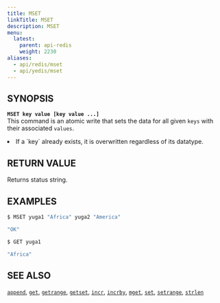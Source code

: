 ```yaml
---
title: MSET
linkTitle: MSET
description: MSET
menu:
  latest:
    parent: api-redis
    weight: 2230
aliases:
  - api/redis/mset
  - api/yedis/mset
---
```


## SYNOPSIS
<b>`MSET key value [key value ...]`</b><br>
This command is an atomic write that sets the data for all given `keys` with their associated `values`.

<li>If a `key` already exists, it is overwritten regardless of its datatype.</li>

## RETURN VALUE
Returns status string.

## EXAMPLES
```{.sh .copy .separator-dollar}
$ MSET yuga1 "Africa" yuga2 "America"
```
```sh
"OK"
```
```{.sh .copy .separator-dollar}
$ GET yuga1
```
```sh
"Africa"
```

## SEE ALSO
[`append`](../append/), [`get`](../get/), [`getrange`](../getrange/), [`getset`](../getset/), [`incr`](../incr/), [`incrby`](../incrby/), [`mget`](../mget/), [`set`](../set/), [`setrange`](../setrange/), [`strlen`](../strlen/)
